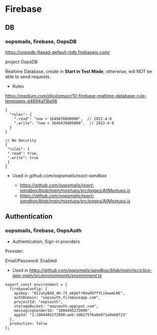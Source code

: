 
# Firebase


## DB

### oopsmails, firebase, OopsDB

https://oopsdb-9aead-default-rtdb.firebaseio.com/


project OopsDB

Realtime Database, create in **Start in Test Mode**, otherwise, will NOT be able to send requests.

- Rules

https://medium.com/@juliomacr/10-firebase-realtime-database-rule-templates-d4894a118a98


```
{
  "rules": {
    ".read": "now < 1649476800000",  // 2022-4-9
    ".write": "now < 1649476800000",  // 2022-4-9
  }
}

// No Security
{
 "rules": {
 ".read": true,
 ".write": true
 }
}
```

- Used in *github.com/oopsmails/react-sandbox*
  
  - *https://github.com/oopsmails/react-sandbox/blob/main/meetups/src/pages/AllMeetups.js*
  - *https://github.com/oopsmails/react-sandbox/blob/main/meetups/src/pages/AllMeetups.js*



## Authentication

### oopsmails, firebase, OopsAuth

- Authentication, Sign-in providers

Provider:

Email/Password: Enabled


- Used in *https://github.com/oopsmails/sandbox/blob/main/reciclica-app-main/src/environments/environment.ts*

```
export const environment = {
  firebaseConfig: {
    apiKey: "AIzaSyBX8_dH-73_eKpbfrNVwXO7fYCiGwwmLRE",
    authDomain: "oopsauth.firebaseapp.com",
    projectId: "oopsauth",
    storageBucket: "oopsauth.appspot.com",
    messagingSenderId: "1004495272090",
    appId: "1:1004495272090:web:3d817576a8e971e8eb8723"
  },
  production: false
};
```




